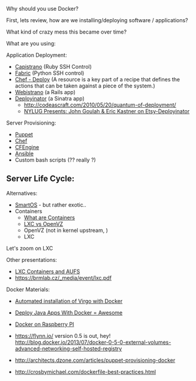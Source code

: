 




Why should you use Docker?

First, lets review, how are we installing/deploying software / applications?


What kind of crazy mess this became over time?

What are you using:

Application Deployment:
  - [Capistrano](https://github.com/capistrano/capistrano) (Ruby SSH Control)
  - [Fabric](http://docs.fabfile.org/en/1.6/) (Python SSH control)
  - [Chef - Deploy](http://docs.opscode.com/resource_deploy.html)
    (A resource is a key part of a recipe that defines the actions that can be taken against a piece of the system.)
  - [Webistrano](https://github.com/peritor/webistrano) (a Rails app)
  - [Deployinator](https://github.com/etsy/deployinator) (a Sinatra app)
    - http://codeascraft.com/2010/05/20/quantum-of-deployment/
    - [NYLUG Presents: John Goulah & Eric Kastner on Etsy-Deployinator](http://www.youtube.com/watch?v=89W2CKMjmPY)



Server Provisioning:
  - [Puppet](http://puppetlabs.com/)
  - [Chef](http://www.opscode.com/)
  - [CFEngine](http://cfengine.com/)
  - [Ansible](http://www.ansibleworks.com/)
  - Custom bash scripts (?? really ?)

Server Life Cycle:
  -


Alternatives:
  - [SmartOS](http://www.joyent.com/blog/why-smartos-kvm-dtrace-zones-and-more) - but rather exotic..
  - Containers
    - [What are Containers](http://mirror.geeksoc.org/fosdem/2012/maintracks/janson/Linux_containers_and_OpenVZ.webm)
    - [LXC vs OpenVZ](http://www.janoszen.com/2013/01/22/lxc-vs-openvz/)
    - OpenVZ (not in kernel upstream, )
    - LXC

  Let's zoom on LXC






Other presentations:
  - [LXC Containers and AUFS](http://www.slideshare.net/dotCloud/scale11x-lxc-talk-16766275)
  - https://brmlab.cz/_media/event/lxc.pdf



Docker Materials:
  - [Automated installation of Virgo with Docker](http://eclipsesource.com/blogs/2013/07/03/automated-installation-of-virgo-with-docker/)
  - [Deploy Java Apps With Docker = Awesome](http://blogs.atlassian.com/2013/06/deploy-java-apps-with-docker-awesome/)
  - [Docker on Raspberry PI](http://kencochrane.net/blog/2013/05/running-docker-on-a-raspberrypi/)



- https://flynn.io/
version 0.5 is out, hey!
http://blog.docker.io/2013/07/docker-0-5-0-external-volumes-advanced-networking-self-hosted-registry
- http://architects.dzone.com/articles/puppet-provisioning-docker
- http://crosbymichael.com/dockerfile-best-practices.html